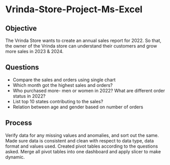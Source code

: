 # Vrinda-Store-Project-Ms-Excel
## Objective 
The Vrinda Store wants to create an annual sales report for 2022. So that, the owner of the Vrinda store can understand their customers and grow more sales in 2023 & 2024.
## Questions
-	Compare the sales and orders using single chart																	
-	Which month got the highest sales and orders?																	
-	Who purchased more- men or women in 2022? What are different order status in 2022?																	
-	List top 10 states contributing to the sales?																	
-	Relation between age and gender based on number of orders																	

## Process
Verify data for any missing values and anomalies, and sort out the same.
Made sure data is consistent and clean with respect to data type, data format and values used.
Created pivot tables according to the questions asked.
Merge all pivot tables into one dashboard and apply slicer to make dynamic.

                  
